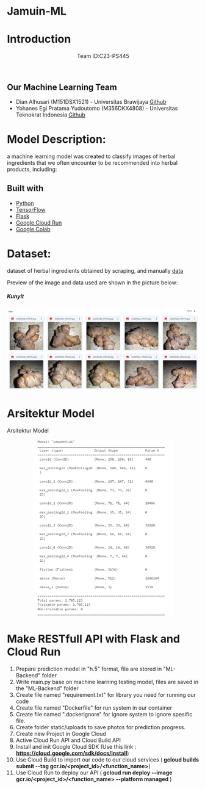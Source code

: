 # Jamuin-ML
# Introduction
<p align='center'>Team ID:C23-PS445 </p><br>

## Our Machine Learning Team
- Dian Alhusari (M151DSX1521) - Universitas Brawijaya [Github](https://github.com/alhusari2)
- Yohanes Egi Pratama Yudoutomo (M356DKX4808) - Universitas Teknokrat Indonesia [Github](https://github.com/hanesegi)

# Model Description:
a machine learning model was created to classify images of herbal ingredients that we often encounter to be recommended into herbal products, including:

## Built with
- [Python](https://www.python.org/ "Python")
- [TensorFlow](https://www.tensorflow.org/ "TensorFlow")
- [Flask](https://flask.palletsprojects.com/en/2.1.x/ "Flask")
- [Google Cloud Run](https://cloud.google.com/run)
- [Google Colab](https://colab.research.google.com/ "Google Colab")

# Dataset:
dataset of herbal ingredients obtained by scraping, and manually [data](https://drive.google.com/drive/folders/1KDyy5kXO6M25G-KQ7x3pyj171u4ZTk81?usp=drive_link)
<p>Preview of the image and data used are shown in the picture below:</p>
<h5>Kunyit</h5>
<img src="https://github.com/JamuIn/Jamuin-ML/blob/main/Dataset/assetdata.PNG?raw=true"
     title="Kunyit">
     
# Arsitektur Model
Arsitektur Model
<center><img src="Model/arsitektur.png"></center>

# Make RESTfull API with Flask and Cloud Run
1. Prepare prediction model in "h.5" format, file are stored in "ML-Backend" folder 
2. Write main.py base on machine learning testing model, files are saved in the "ML-Backend" folder
3. Create file named "requirement.txt" for library you need for running our code
4. Create file named "Dockerfile" for run system in our container
5. Create file named ".dockerignore" for ignore system to ignore spesific file.
6. Create folder static/uploads to save photos for prediction progress.
7. Create new Project in Google Cloud
8. Active Cloud Run API and Cloud Build API
9. Install and init Google Cloud SDK (Use this link : <b>https://cloud.google.com/sdk/docs/install</b>)
10. Use Cloud Build to import our code to our cloud services (<b> gcloud builds submit --tag gcr.io/<project_id>/<function_name></b>)
11. Use Cloud Run to deploy our API (<b> gcloud run deploy --image gcr.io/<project_id>/<function_name> --platform managed </b>)
